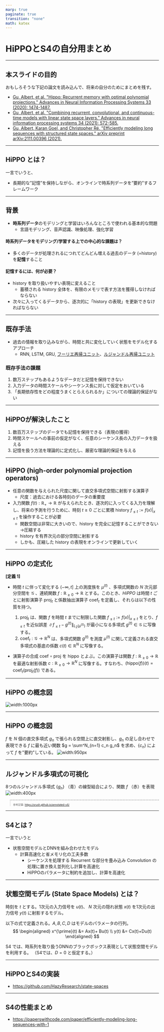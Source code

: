 ```yaml
---
marp: true
paginate: true
transition: "none"
math: katex
---
```


<style>
blockquote {
    border-top: 0.1em dashed #555;
    font-size: 60%;
    margin-top: auto;
}
</style>

# HiPPOとS4の自分用まとめ

---

##  本スライドの目的
おもしろそうな下記の論文を読み込んで、将来の自分のためにまとめを残す。
- [Gu, Albert, et al. "Hippo: Recurrent memory with optimal polynomial projections." Advances in Neural Information Processing Systems 33 (2020): 1474-1487.](https://proceedings.neurips.cc/paper/2020/file/102f0bb6efb3a6128a3c750dd16729be-Paper.pdf)
- [Gu, Albert, et al. "Combining recurrent, convolutional, and continuous-time models with linear state space layers." Advances in neural information processing systems 34 (2021): 572-585.](https://arxiv.org/pdf/2110.13985.pdf)
- [Gu, Albert, Karan Goel, and Christopher Ré. "Efficiently modeling long sequences with structured state spaces." arXiv preprint arXiv:2111.00396 (2021).](https://arxiv.org/pdf/2111.00396v2.pdf)

---

## HiPPO とは？

一言でいうと、
- 長期的な”記憶”を保持しながら、オンラインで時系列データを”要約”するフレームワーク

---

## 背景
- **時系列データ**のモデリングと学習はいろんなところで使われる基本的な問題
  - 言語モデリング、音声認識、映像処理、強化学習

#### 時系列データをモデリング/学習する上での中心的な課題は？
- 多くのデータが処理されるにつれてどんどん増える過去のデータ (=history) を**記憶**すること

#### 記憶するには、何が必要？
- history を取り扱いやすい表現に変えること
  - 蓄積される history 全体を、有限のメモリで表す方法を獲得しなければならない
- 次々に入ってくるデータから、逐次的に「history の表現」を更新できなければならない

---

## 既存手法
- 過去の情報を取り込みながら、時間と共に変化していく状態をモデル化するアプローチ
    - RNN, LSTM, GRU, [フーリエ再帰ユニット](https://arxiv.org/pdf/1803.06585.pdf)、[ルジャンドル再帰ユニット](https://proceedings.neurips.cc/paper/2019/file/952285b9b7e7a1be5aa7849f32ffff05-Paper.pdf)

### 既存手法の課題
1. 数万ステップもあるようなデータだと記憶を保持できない
2. 入力データの時間スケールやシーケンス長に対して仮定をおいている
3. 「長期依存性をどの程度うまくとらえられるか」についての理論的保証がない

---

## HiPPOが解決したこと
1. 数百万ステップのデータでも記憶を保持できる（表現の獲得）
2. 時間スケールへの事前の仮定がなく、任意のシーケンス長の入力データを扱える
3. 記憶を扱う方法を理論的に定式化し、厳密な理論的保証を与える

---

## HiPPO (high-order polynomial projection operators)
  - 任意の関数を与えられた尺度に関して直交多項式空間に射影する演算子
    - 尺度：過去における各時刻のデータの重要度
- 入力関数 $f(t) : \mathbb{R}_+ \rightarrow \mathbb{R}$ が与えられたとき、逐次的に入ってくる入力を理解し、将来の予測を行うために、時刻 $t\ge 0$ ごとに累積 history $f_{\le t}:= f(x)|_{x\le t}$ を操作することが必要
  -   関数空間は非常に大きいので、history を完全に記憶することができない→圧縮する
  -   history を有界次元の部分空間に射影する
  -   しかも、圧縮した history の表現をオンラインで更新していく

---

## HiPPO の定式化
**[定義 1]**
- 時間 $t$ に伴って変化する $(-\infty, t]$ 上の測度族を $\mu^{(t)}$ 、多項式関数の $N$ 次元部分空間を $\mathcal{G}$ 、連続関数 $f:\mathbb{R}_{\ge0}\rightarrow \mathbb{R}$ とする。このとき、*HiPPO* は時間 $t$ ごとに射影演算子 $\text{proj}_t$ と係数抽出演算子 $\text{coef}_t$ を定義し、それらは以下の性質を持つ。
    1. $\text{proj}_t$ は、関数 $f$ を時間 $t$ までに制限した関数 $f_{\le t}:=f(x)|_{x\le t}$ をとり、$f_{\le t}$ を近似誤差 $\| f_{\le t} - g^{(t)} \|_{L_2 (\mu^{(t)})}$ が最小になる多項式 $g^{(t)}\in \mathcal{G}$ に写像する。
    2. $\text{coef}_t: \mathcal{G}\rightarrow \mathbb{R}^N$ は、多項式関数 $g^{(t)}$ を測度 $\mu^{(t)}$ に関して定義される直交多項式の基底の係数 $c(t)\in \mathbb{R}^N$ に写像する。

- 演算子の合成 $\text{coef}\circ \text{proj}$ を $\text{hippo}$ とよぶ。この演算子は関数 $f: \mathbb{R}_{\ge0}\rightarrow \mathbb{R}$ を最適な射影係数 $c:\mathbb{R}_{\ge0}\rightarrow \mathbb{R}^N$ に写像する。すなわち、$(\text{hippo}(f))(t)=\text{coef}_t(\text{proj}_t (f))$ である。

---

## HiPPO の概念図

![width:1000px](pic/HiPPO_Fig_1.png)

---

## HiPPO の概念図
$f$ を $N$ 個の直交多項式 $g_n$ で張られる空間上に直交射影し、$g_n$ の足し合わせで表現できる $f$ に最も近い関数 $g = \sum^N_{n=1} c_n g_n$ を求め、$\{c_n\}$ によって $f$ を"要約"している。
![width:950px](pic/HiPPO処理イメージ.png)

---

## ルジャンドル多項式の可視化

8つのルジャンドル多項式 $\{g_n\}$ （青）の線型結合により、関数 $f$ （赤）を表現
![width:400px](pic/leg.png)

>参考記事: https://srush.github.io/annotated-s4/

---

## S4とは？
一言でいうと
- 状態空間モデルとDNNを組み合わせたモデル
  - 計算高速化と省メモリ化の工夫多数
    - シーケンスを処理する Recurrent な部分を畳み込み Convolution の処理に置き換え並列化し計算を高速化
    - HiPPOのパラメータに制約を追加し、計算を高速化

---

## 状態空間モデル (State Space Models) とは？
時刻を $t$ とする。1次元の入力信号を $u(t)$、 $N$ 次元の隠れ状態 $x(t)$ を1次元の出力信号 $y(t)$ に射影するモデル。

以下の式で定義される。$A,B,C,D$ はモデルのパラメータの行列。
$$
\begin{aligned}
x^{\prime}(t) &= Ax(t)+ Bu(t) \\
y(t) &= Cx(t)+Du(t)
\end{aligned}
$$

S4 では、時系列を取り扱うDNNのブラックボックス表現として状態空間モデルを利用する。
（S4では、$D=0$ と仮定する。）

---

## HiPPOとS4の実装

- https://github.com/HazyResearch/state-spaces

---

## S4の性能まとめ

- https://paperswithcode.com/paper/efficiently-modeling-long-sequences-with-1